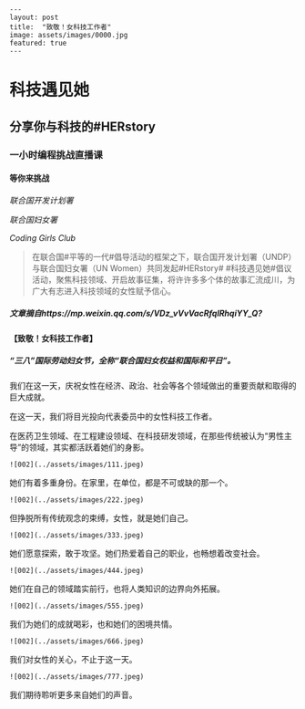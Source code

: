 ```
---
layout: post
title:  "致敬！女科技工作者"
image: assets/images/0000.jpg
featured: true
---
```

# 科技遇见她

## 分享你与科技的#HERstory

### 一小时编程挑战直播课

#### 等你来挑战

_联合国开发计划署_

_联合国妇女署_

_Coding Girls Club_

> 在联合国#平等的一代#倡导活动的框架之下，联合国开发计划署（UNDP）与联合国妇女署（UN Women）共同发起#HERstory# #科技遇见她#倡议活动，聚焦科技领域、开启故事征集，将许许多多个体的故事汇流成川，为广大有志进入科技领域的女性赋予信心。 



##### 文章摘自https://mp.weixin.qq.com/s/VDz_vVvVacRfqlRhqiYY_Q?

#### 【致敬！女科技工作者】

##### “三八”国际劳动妇女节，全称“联合国妇女权益和国际和平日”。



我们在这一天，庆祝女性在经济、政治、社会等各个领域做出的重要贡献和取得的巨大成就。



在这一天，我们将目光投向代表委员中的女性科技工作者。



在医药卫生领域、在工程建设领域、在科技研发领域，在那些传统被认为“男性主导”的领域，其实都活跃着她们的身影。

```
![002](../assets/images/111.jpeg)
```

她们有着多重身份。在家里，在单位，都是不可或缺的那一个。

```
![002](../assets/images/222.jpeg)
```

但挣脱所有传统观念的束缚，女性，就是她们自己。

```
![002](../assets/images/333.jpeg)
```

她们愿意探索，敢于攻坚。她们热爱着自己的职业，也畅想着改变社会。

```
![002](../assets/images/444.jpeg)
```

她们在自己的领域踏实前行，也将人类知识的边界向外拓展。

```
![002](../assets/images/555.jpeg)
```

我们为她们的成就喝彩，也和她们的困境共情。

```
![002](../assets/images/666.jpeg)
```

我们对女性的关心，不止于这一天。

```
![002](../assets/images/777.jpeg)
```

我们期待聆听更多来自她们的声音。

